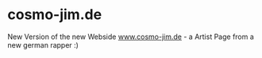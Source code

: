# cosmo-jim.de
New Version of the new Webside www.cosmo-jim.de - a Artist Page from a new german rapper :)
